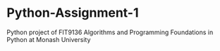 # Python-Assignment-1
Python project of FIT9136 Algorithms and Programming Foundations in Python at Monash University
